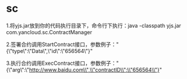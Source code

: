 # sc
1.将yjs.jar放到你的代码执行目录下，命令行下执行：java -classpath yjs.jar com.yancloud.sc.ContractManager

2.签署合约调用StartContract接口，参数例子："{\\"type\\":\\"Data\\",\\"id\\":\\"656564\\"}"

3.执行合约调用ExecContract接口，参数例子："{\\"arg\\":\\"http://www.baidu.com\\",\\"contractID\\":\\"656564\\"}"
